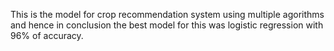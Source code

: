 This is the model for crop recommendation system using multiple agorithms and hence in conclusion the best model for this was logistic regression with 96% of accuracy.

